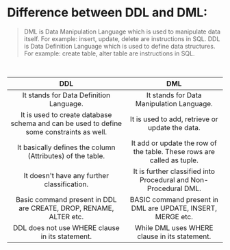 # Difference between DDL and DML:
> DML is Data Manipulation Language which is used to manipulate data itself. For example: insert, update, delete are instructions in SQL.
> DDL is Data Definition Language which is used to define data structures. For example: create table, alter table are instructions in SQL.

<br />

| DDL | DML |
| :--: | :--: |
| It stands for Data Definition Language. | It stands for Data Manipulation Language. |
| It is used to create database schema and can be used to define some constraints as well. | It is used to add, retrieve or update the data. |
| It basically defines the column (Attributes) of the table. | It add or update the row of the table. These rows are called as tuple. |
| It doesn't have any further classification. | It is further classified into Procedural and Non-Procedural DML. |
| Basic command present in DDL are CREATE, DROP, RENAME, ALTER etc. | BASIC command present in DML are UPDATE, INSERT, MERGE etc. |
| DDL does not use WHERE clause in its statement. | While DML uses WHERE clause in its statement. |
